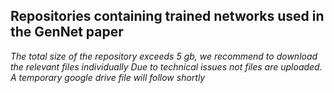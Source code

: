 ## Repositories containing trained networks used in the GenNet paper
 *The total size of the repository exceeds 5 gb, we recommend to download the relevant files individually*
 *Due to technical issues not files are uploaded. A temporary google drive file will follow shortly*
